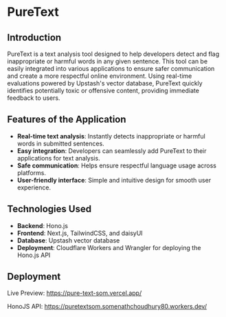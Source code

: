 # PureText

## Introduction

PureText is a text analysis tool designed to help developers detect and flag inappropriate or harmful words in any given sentence. This tool can be easily integrated into various applications to ensure safer communication and create a more respectful online environment. Using real-time evaluations powered by Upstash's vector database, PureText quickly identifies potentially toxic or offensive content, providing immediate feedback to users.

## Features of the Application

- **Real-time text analysis**: Instantly detects inappropriate or harmful words in submitted sentences.
- **Easy integration**: Developers can seamlessly add PureText to their applications for text analysis.
- **Safe communication**: Helps ensure respectful language usage across platforms.
- **User-friendly interface**: Simple and intuitive design for smooth user experience.

## Technologies Used

- **Backend**: Hono.js
- **Frontend**: Next.js, TailwindCSS, and daisyUI
- **Database**: Upstash vector database
- **Deployment**: Cloudflare Workers and Wrangler for deploying the Hono.js API

## Deployment

Live Preview: https://pure-text-som.vercel.app/

HonoJS API: https://puretextsom.somenathchoudhury80.workers.dev/
